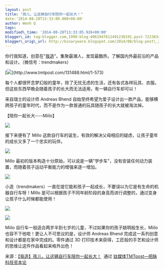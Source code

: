 ```yaml
--- 
layout: post 
title: "孩儿，让这辆自行车陪你一起长大！" 
date:'2014-08-28T13:33:00.000+08:00' 
author: Wenh Q
tags:
modified\_time: '2014-08-28T13:33:05.926+08:00' 
blogger\_id: tag:blogger.com,1999:blog-4961947611491238191.post-7223834470478626985
blogger\_orig\_url: http://binaryware.blogspot.com/2014/08/blog-post\_28.html
---
```

你行我知道，创意在"[我造](http://www.tmtpost.com/tag/trendmaker)"。集聚最潮人，发现最酷热，了解国内外最前沿的产品和设计。（微信号：trendmakers）



[![](https://images-blogger-opensocial.googleusercontent.com/gadgets/proxy?url=http%3A%2F%2Fwww.tmtpost.com%2Fwp-content%2Fuploads%2F2014%2F08%2F140913402452.jpg&container=blogger&gadget=a&rewriteMime=image%2F*)](http://www.tmtpost.com/131488.html/1-573)



每个人都很怀念梦幻般的童年，除了无忧无虑的生活，还有各式各样玩具、衣服。但这些东西早晚会随着孩子的长大而无法适用，有一辆自行车却可以！



来自瑞士的设计师 Andreas Bhend
自始至终希望为爱子设计出一款产品，能够横跨孩子的童年时代，而不是作为一款普通的玩具随孩子的长大就被淘汰掉。



【陪你一起长大----Miilo】



![](https://mmbiz.qlogo.cn/mmbiz/bAGQ2nbCjosElKq94ibwVPGKe9uv6DTIOadv6o49GI6LyR7DygDxEibIqUE9oic3icpHDI1ISsp9XFlNTLC24HC4zQ/0)



接下来便有了 Millo
这款自行车的诞生，有效的解决父母相应的疑虑，让孩子童年的成长又多了一个忠实的玩伴。



![](https://mmbiz.qlogo.cn/mmbiz/bAGQ2nbCjosElKq94ibwVPGKe9uv6DTIOFQ0uzhSuJW86UkTEE6lX82qELyk6O5nMiaqy643zK8ZMmEHQ8gD6TcA/0)



Millo
最初的版本构造十分原始，可以说是一辆"学步车"，没有安装任何动力装置，而随着孩子运动平衡能力的增强来逐一增加。



![](https://mmbiz.qlogo.cn/mmbiz/bAGQ2nbCjosElKq94ibwVPGKe9uv6DTIO1bturjibrIzEcXevhxVozictfssRgvRltBLyNQLQ3e6JvmZkYQm4Ac6g/0)



小造（trendmakers）一直在提它能和孩子一起成长，不要误以为它是有生命的机器自行车呀！Millo
是可以根据孩子不同年龄阶段的身高而进行调整的，通过变身让孩子什么时候都能使用！



![](https://mmbiz.qlogo.cn/mmbiz/bAGQ2nbCjosElKq94ibwVPGKe9uv6DTIOEf5lDDEic5vSicr85XaR89FiaicfwMxKb5t8P9RNltm7FuFMNCyibobr5QQ/0)



![](https://mmbiz.qlogo.cn/mmbiz/bAGQ2nbCjosElKq94ibwVPGKe9uv6DTIOZeBbMB3thBF0KOk3eR1A2X6VQbUrIjmcLNeJhKeNDQkQiboq5VQJkfg/0)



Miilo
自行车一般适合两岁半到七岁的儿童，不过如果你的孩子姚明般生长，Miilo
也容不下他啦！更让人不可思议的是，设计师 Andreas Bhend
完成这一系列创意和设计都是在家中完成的。零件通过 3D
打印技术来获得，工匠般的手艺和设计师的思维让这件作品看起来格外出色！
<div>




</div>

<div>

来源：[【我造】孩儿，让这辆自行车陪你一起长大！](http://www.tmtpost.com/131488.html)  通过 [钛媒体TMTpost—把脉科技资本论](http://www.tmtpost.com/)

</div>
